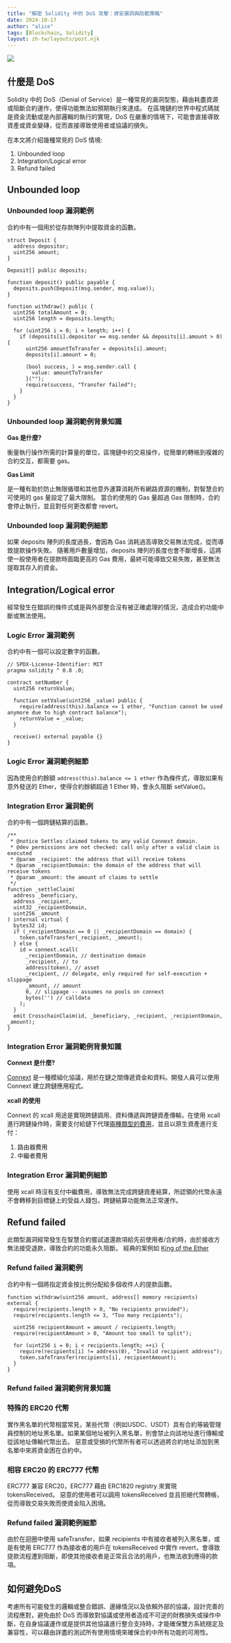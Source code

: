 ```yaml
---
title: "解密 Solidity 中的 DoS 攻擊：資安漏洞與防範策略"
date: 2024-10-17
author: "alice"
tags: [Blockchain, Solidity]
layout: zh-tw/layouts/post.njk
---
```


![](/img/posts/alice/solidityDoS/solidityDoS.png)

## 什麼是 DoS
<!-- summary -->
Solidity 中的 DoS（Denial of Service）是一種常見的漏洞型態，藉由耗盡資源或阻斷合約運作，使得功能無法如預期執行來達成。
在區塊鏈的世界中程式碼就是資金流動或是內部邏輯的執行的實現，DoS 在嚴重的情境下，可能會直接導致資產或資金變磚，從而直接導致使用者或協議的損失。

在本文將介紹幾種常見的 DoS 情境:
1. Unbounded loop
2. Integration/Logical error
3. Refund failed
<!-- summary -->

## Unbounded loop
### Unbounded loop 漏洞範例
合約中有一個用於從存款陣列中提取資金的函數。

``` solidity
struct Deposit {
  address depositor;
  uint256 amount;
}

Deposit[] public deposits;

function deposit() public payable {
  deposits.push(Deposit(msg.sender, msg.value));
}

function withdraw() public {
  uint256 totalAmount = 0;
  uint256 length = deposits.length;

  for (uint256 i = 0; i < length; i++) {
    if (deposits[i].depositor == msg.sender && deposits[i].amount > 0) {
      uint256 amountToTransfer = deposits[i].amount;
      deposits[i].amount = 0;

      (bool success, ) = msg.sender.call {
        value: amountToTransfer
      }("");
      require(success, "Transfer failed");
    }
  }
}
```
### Unbounded loop 漏洞範例背景知識

**Gas 是什麼?**

衡量執行操作所需的計算量的單位，區塊鏈中的交易操作，從簡單的轉帳到複雜的合約交互，都需要 gas。

**Gas Limit**

是一種有助於防止無限循環和其他意外運算消耗所有網路資源的機制，對智慧合約可使用的 gas 量設定了最大限制。
當合約使用的 Gas 量超過 Gas 限制時，合約會停止執行，並且對任何更改都會 revert。

### Unbounded loop 漏洞範例細節
如果 deposits 陣列的長度過長，會因為 Gas 消耗過高導致交易無法完成，從而導致提款操作失敗。
隨著用戶數量增加，deposits 陣列的長度也會不斷增長，這將使一般使用者在提款時面臨更高的 Gas 費用，最終可能導致交易失敗，甚至無法提取其存入的資金。


## Integration/Logical error
經常發生在錯誤的條件式或是與外部整合沒有被正確處理的情況，造成合約功能中斷或無法使用。

### Logic Error 漏洞範例

合約中有一個可以設定數字的函數。
``` solidity
// SPDX-License-Identifier: MIT
pragma solidity ^ 0.8 .0;

contract setNumber {
  uint256 returnValue;

  function setValue(uint256 _value) public {
    require(address(this).balance <= 1 ether, "Function cannot be used anymore due to high contract balance");
    returnValue = _value;
  }

  receive() external payable {}
}
```
### Logic Error 漏洞範例細節
因為使用合約餘額 ```address(this).balance <= 1 ether``` 作為條件式，導致如果有意外發送的 Ether，使得合約餘額超過 1 Ether 時，會永久阻斷 setValue()。


### Integration Error 漏洞範例
合約中有一個跨鏈結算的函數。

``` solidity
/**
 * @notice Settles claimed tokens to any valid Connext domain.
 * @dev permissions are not checked: call only after a valid claim is executed
 * @param _recipient: the address that will receive tokens
 * @param _recipientDomain: the domain of the address that will receive tokens
 * @param _amount: the amount of claims to settle
 */
function _settleClaim(
  address _beneficiary,
  address _recipient,
  uint32 _recipientDomain,
  uint256 _amount
) internal virtual {
  bytes32 id;
  if (_recipientDomain == 0 || _recipientDomain == domain) {
    token.safeTransfer(_recipient, _amount);
  } else {
    id = connext.xcall(
      _recipientDomain, // destination domain
      _recipient, // to
      address(token), // asset
      _recipient, // delegate, only required for self-execution + slippage
      _amount, // amount
      0, // slippage -- assumes no pools on connext
      bytes('') // calldata
    );
  }
  emit CrosschainClaim(id, _beneficiary, _recipient, _recipientDomain, _amount);
}
```

### Integration Error 漏洞範例背景知識

**Connext 是什麼?**

[Connext](https://docs.connext.network/) 是一種模組化協議，用於在鏈之間傳遞資金和資料。開發人員可以使用 Connext 建立跨鏈應用程式。

**xcall 的使用**

Connext 的 xcall 用途是實現跨鏈調用、資料傳遞與跨鏈資產傳輸，在使用 xcall 進行跨鏈操作時，需要支付給鏈下代理[兩種類型的費用](https://docs.connext.network/developers/guides/estimating-fees)，並且以原生資產進行支付：
1. 路由器費用
2. 中繼者費用

### Integration Error 漏洞範例細節
使用 xcall 時沒有支付中繼費用，導致無法完成跨鏈資產結算，所認領的代幣永遠不會轉移到目標鏈上的受益人錢包，跨鏈結算功能無法正常運作。

## Refund failed
此類型漏洞經常發生在智慧合約嘗試退還款項給先前使用者/合約時，由於接收方無法接受退款，導致合約的功能永久阻斷。
經典的案例如 [King of the Ether](https://github.com/NorthPoleYuri/web3SecurityCourses/blob/main/src/dos_example/king.sol)


### Refund failed 漏洞範例

合約中有一個將指定資金按比例分配給多個收件人的提款函數。


``` solidity
function withdraw(uint256 amount, address[] memory recipients) external {
  require(recipients.length > 0, "No recipients provided");
  require(recipients.length <= 3, "Too many recipients");

  uint256 recipientAmount = amount / recipients.length;
  require(recipientAmount > 0, "Amount too small to split");

  for (uint256 i = 0; i < recipients.length; ++i) {
    require(recipients[i] != address(0), "Invalid recipient address");
    token.safeTransfer(recipients[i], recipientAmount);
  }
}
```

### Refund failed 漏洞範例背景知識

### 特殊的 ERC20 代幣
實作黑名單的代幣相當常見，某些代幣（例如USDC、USDT）具有合約等級管理員控制的地址黑名單。如果某個地址被列入黑名單，則會禁止向該地址進行傳輸或從該地址傳輸代幣出去。
惡意或受損的代幣所有者可以透過將合約地址添加到黑名單中來將資金困在合約中。

### 相容 ERC20 的 ERC777 代幣
ERC777 兼容 ERC20，ERC777 藉由 ERC1820 registry 來實現 tokensReceived。
惡意的使用者可以調用 tokensReceived 並且拒絕代幣轉帳，從而導致交易失敗而使資金陷入困境。


### Refund failed 漏洞範例細節
由於在迴圈中使用 safeTransfer，如果 recipients 中有接收者被列入黑名單，或是有使用 ERC777 作為接收者的用戶在 tokensReceived 中實作 revert，會導致提款流程遭到阻斷，即使其他接收者是正常且合法的用戶，也無法收到應得的款項。

## 如何避免DoS

考慮所有可能發生的邏輯或整合錯誤、邊緣情況以及依賴外部的協議，設計完善的流程應對，避免由於 DoS 而導致對協議或使用者造成不可逆的財務損失或操作中斷，在自身協議運作或是提供其他協議進行整合支持時，才能確保雙方系統穩定及兼容性，可以藉由詳盡的測試所有使用情境來確保合約中所有功能的可用性。
